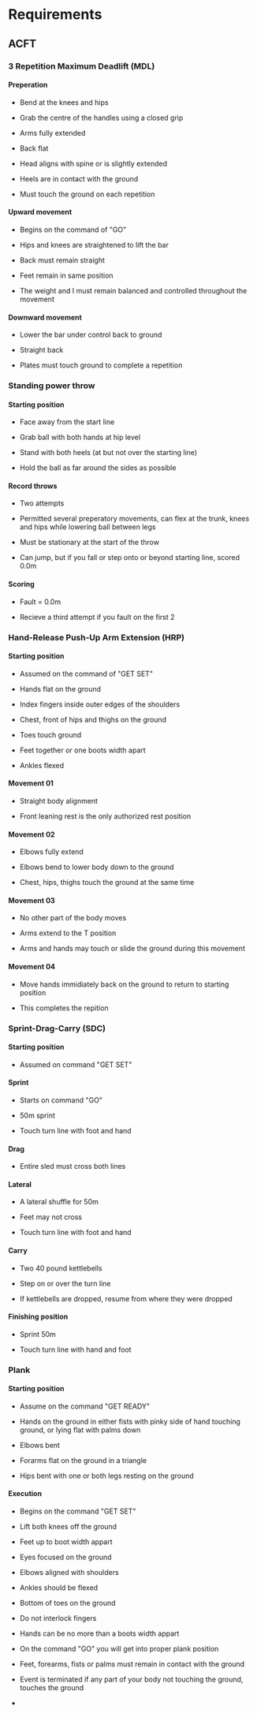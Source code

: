 # Requirements

## ACFT

### 3 Repetition Maximum Deadlift (MDL)

#### Preperation

- Bend at the knees and hips 

- Grab the centre of the handles using a closed grip

- Arms fully extended

- Back flat

- Head aligns with spine or is slightly extended

- Heels are in contact with the ground

- Must touch the ground on each repetition

#### Upward movement

- Begins on the command of "GO"

- Hips and knees are straightened to lift the bar

- Back must remain straight

- Feet remain in same position

- The weight and I must remain balanced and controlled throughout the movement

#### Downward movement

- Lower the bar under control back to ground

- Straight back

- Plates must touch ground to complete a repetition

### Standing power throw

#### Starting position

- Face away from the start line

- Grab ball with both hands at hip level

- Stand with both heels (at but not over the starting line)

- Hold the ball as far around the sides as possible

#### Record throws

- Two attempts

- Permitted several preperatory movements, can flex at the trunk, knees and hips while lowering ball between legs

- Must be stationary at the start of the throw

- Can jump, but if you fall or step onto or beyond starting line, scored 0.0m

#### Scoring

- Fault = 0.0m 

- Recieve a third attempt if you fault on the first 2

### Hand-Release Push-Up Arm Extension (HRP)

#### Starting position

- Assumed on the command of "GET SET"

- Hands flat on the ground

- Index fingers inside outer edges of the shoulders

- Chest, front of hips and thighs on the ground

- Toes touch ground

- Feet together or one boots width apart

- Ankles flexed

#### Movement 01

- Straight body alignment

- Front leaning rest is the only authorized rest position

#### Movement 02

- Elbows fully extend

- Elbows bend to lower body down to the ground

- Chest, hips, thighs touch the ground at the same time

#### Movement 03

- No other part of the body moves

- Arms extend to the T position

- Arms and hands may touch or slide the ground during this movement

#### Movement 04

- Move hands immidiately back on the ground to return to starting position

- This completes the repition

### Sprint-Drag-Carry (SDC)

#### Starting position

- Assumed on command "GET SET"

#### Sprint

- Starts on command "GO"

- 50m sprint

- Touch turn line with foot and hand

#### Drag

- Entire sled must cross both lines

#### Lateral

- A lateral shuffle for 50m

- Feet may not cross

- Touch turn line with foot and hand

#### Carry

- Two 40 pound kettlebells

- Step on or over the turn line

- If kettlebells are dropped, resume from where they were dropped

#### Finishing position

- Sprint 50m

- Touch turn line with hand and foot

### Plank

#### Starting position

- Assume on the command "GET READY"

- Hands on the ground in either fists with pinky side of hand touching ground, or lying flat with palms down

- Elbows bent 

- Forarms flat on the ground in a triangle

- Hips bent with one or both legs resting on the ground

#### Execution

- Begins on the command "GET SET"

- Lift both knees off the ground

- Feet up to boot width appart

- Eyes focused on the ground

- Elbows aligned with shoulders 

- Ankles should be flexed

- Bottom of toes on the ground

- Do not interlock fingers

- Hands can be no more than a boots width appart

- On the command "GO" you will get into proper plank position

- Feet, forearms, fists or palms must remain in contact with the ground

- Event is terminated if any part of your body not touching the ground, touches the ground

- 